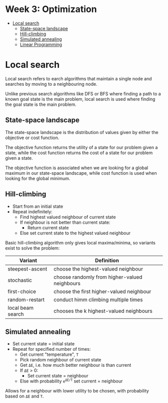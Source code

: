 # Week 3: Optimization <!-- omit in toc -->

- [Local search](#local-search)
  - [State-space landscape](#state-space-landscape)
  - [Hill-climbing](#hill-climbing)
  - [Simulated annealing](#simulated-annealing)
  - [Linear Programming](#linear-programming)

# Local search

Local search refers to earch algorithms that maintain a single node and searches by moving to a neighbouring node. 

Unlike previous search algorithms like DFS or BFS where finding a path to a known goal state is the main problem, local search is used where finding the goal state is the main problem.

## State-space landscape

The state-space landscape is the distribution of values given by either the objective or cost function.

The objective function returns the utility of a state for our problem given a state, while the cost function returns the cost of a state for our problem given a state.

The objective function is associated when we are looking for a global maximum in our state-space landscape, while cost function is used when looking for the global minimum.

## Hill-climbing

* Start from an initial state
* Repeat indefinitely:
    * Find highest valued neighbour of current state
    * If neighbour is not better than current state:
        * Return current state
    * Else set current state to the highest valued neighbour

Basic hill-climbing algorithm only gives local maxima/minima, so variants exist to solve the problem:


| Variant           | Definition                                    |
| ----------------- | --------------------------------------------- |
| steepest-ascent   | choose the highest-valued neighbour           |
| stochastic        | choose randomly from higher-valued neighbours |
| first-choice      | choose the first higher-valued neighbour      |
| random-restart    | conduct himm climbing multiple times          |
| local beam search | chooses the k highest-valued neighbours       |

## Simulated annealing

* Set current state = initial state
* Repeat for specified number of times:
    * Get current "temperature", `T`
    * Pick random neighbour of current state
    * Get `ΔE`, i.e. how much better neighbour is than current
    * If `ΔE` > 0:
        * Set current state = neighbour
    * Else with probability <code>e<sup>ΔE/T</sup></code> set current = neighbour

Allows for a neighbour with lower utility to be chosen, with probability based on `ΔE` and `T`.

